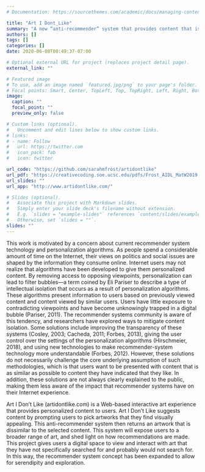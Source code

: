 ```yaml
---
# Documentation: https://sourcethemes.com/academic/docs/managing-content/

title: "Art I Dont_Like"
summary: "A new “anti-recommender” system that provides content that is aesthetically related in terms of low-level features but challenges the implied conceptual frameworks indicated by initial user selections. "
authors: []
tags: []
categories: []
date: 2020-06-08T00:49:37-07:00

# Optional external URL for project (replaces project detail page).
external_link: ""

# Featured image
# To use, add an image named `featured.jpg/png` to your page's folder.
# Focal points: Smart, Center, TopLeft, Top, TopRight, Left, Right, BottomLeft, Bottom, BottomRight.
image:
  caption: ""
  focal_point: ""
  preview_only: false

# Custom links (optional).
#   Uncomment and edit lines below to show custom links.
# links:
# - name: Follow
#   url: https://twitter.com
#   icon_pack: fab
#   icon: twitter

url_code: "https://github.com/sarahmfrost/artidontlike"
url_pdf: "https://creativecoding.soe.ucsc.edu/pdfs/Frost_AIDL_MatW2019.pdf"
url_slides: ""
url_app: "http://www.artidontlike.com/"

# Slides (optional).
#   Associate this project with Markdown slides.
#   Simply enter your slide deck's filename without extension.
#   E.g. `slides = "example-slides"` references `content/slides/example-slides.md`.
#   Otherwise, set `slides = ""`.
slides: ""
---
```


This work is motivated by a concern about current recommender system technology and
personalization algorithms. As people spend a considerable amount of time on the
Internet, their views on politics and social issues are shaped by the information they
consume online. Internet users may not realize that algorithms have been developed to
give them personalized content. By removing access to opposing viewpoints,
personalization can lead to filter bubbles—a term coined by Eli Pariser to describe a type
of intellectual isolation that occurs as a result of personalization algorithms. These
algorithms present information to users based on previously viewed content and content
viewed by similar users. Users have little exposure to contradicting viewpoints and have
become unknowingly trapped in a digital bubble (Pariser, 2011). The recommender
systems community is aware of this tendency, and researchers have explored ways to
mitigate content isolation. Some solutions include improving the transparency of these
systems (Cosley, 2003; Cacheda, 2011; Forbes, 2013), giving the user control over the
settings of the personalization algorithms (Hirschmeier, 2018), and using new
technologies to make recommender-system technology more understandable (Forbes,
2012). However, these solutions do not necessarily challenge the core underlying
assumption of such methodologies, which is that users want to be presented with content
that is as similar as possible to content they have indicated that they like. In addition, 
these solutions are not always clearly explained to the public, making them less aware of
the impact that recommender systems have on their Internet experience.

Art I Don’t Like (artidontlike.com) is a Web-based interactive art experience that
provides personalized content to users. Art I Don’t Like suggests content by prompting
users to pick artworks that they find visually appealing. This anti-recommender system
then returns an artwork that is dissimilar to the selected content. This system will expose
users to a broader range of art, and shed light on how recommendations are made. This
project gives users a digital space to view and interact with art that they have not
specifically searched for and probably would not search for. In this way, the
recommender system concept has been expanded to allow for serendipity and
exploration.
